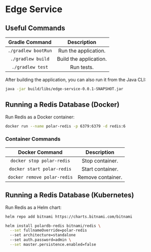 # Edge Service

## Useful Commands

| Gradle Command	   | Description            |
|:--------------------:|:----------------------:|
| `./gradlew bootRun`  | Run the application.   |
| `./gradlew build`    | Build the application. |
| `./gradlew test`     | Run tests.              

After building the application, you can also run it from the Java CLI:

```bash
java -jar build/libs/edge-service-0.0.1-SNAPSHOT.jar
```

## Running a Redis Database (Docker)

Run Redis as a Docker container:

```bash
docker run --name polar-redis -p 6379:6379 -d redis:6
```

### Container Commands

| Docker Command	              | Description       |
|:-------------------------------:|:-----------------:|
| `docker stop polar-redis`   | Stop container.   |
| `docker start polar-redis`  | Start container.  |
| `docker remove polar-redis` | Remove container. |

## Running a Redis Database (Kubernetes)

Run Redis as a Helm chart:

```bash
helm repo add bitnami https://charts.bitnami.com/bitnami
```

```bash
helm install polardb-redis bitnami/redis \
  --set fullnameOverride=polar-redis
  --set architecture=standalone
  --set auth.password=admin \
  --set master.persistence.enabled=false
```
